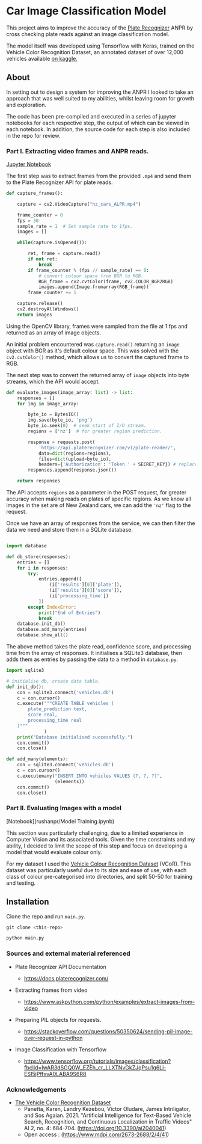 # Car Image Classification Model

This project aims to improve the accuracy of the [Plate Recognizer](https://platerecognizer.com/) ANPR by cross checking plate reads against an image classification model. 

The model itself was developed using Tensorflow with Keras, trained on the Vehicle Color Recognition Dataset, an annotated dataset of over 12,000 vehicles available [on kaggle.](https://www.kaggle.com/landrykezebou/vcor-vehicle-color-recognition-dataset)

## About

In setting out to design a system for improving the ANPR I looked to take an approach that was well suited to my abilities, whilst leaving room for growth and exploration. 

The code has been pre-compiled and executed in a series of jupyter notebooks for each respective step, the output of which can be viewed in each notebook. In addition, the source code for each step is also included in the repo for review.

### Part I. Extracting video frames and ANPR reads.

[Jupyter Notebook]()

The first step was to extract frames from the provided `.mp4` and send them to the Plate Recognizer API for plate reads.

```python
def capture_frames():

    capture = cv2.VideoCapture("nz_cars_ALPR.mp4")

    frame_counter = 0
    fps = 30
    sample_rate = 1  # Set sample rate to 1fps.
    images = []

    while(capture.isOpened()):

        ret, frame = capture.read()
        if not ret:
            break
        if frame_counter % (fps // sample_rate) == 0:
            # convert colour space from BGR to RGB.
            RGB_frame = cv2.cvtColor(frame, cv2.COLOR_BGR2RGB)
            images.append(Image.fromarray(RGB_frame))
        frame_counter += 1

    capture.release()
    cv2.destroyAllWindows()
    return images
```

Using the OpenCV library, frames were sampled from the file at 1 fps and returned as an array of image objects. 

An initial problem encountered was `capture.read()` returning an `image` object with BGR as it's default colour space. This was solved with the `cv2.cvtColor()` method, which allows us to convert the captured frame to RGB.

The next step was to convert the returned array of `image` objects into byte streams, which the API would accept.

```python
def evaluate_images(image_array: list) -> list:
    responses = []
    for img in image_array:

        byte_io = BytesIO()
        img.save(byte_io, 'png')
        byte_io.seek(0)  # seek start of I/O stream.
        regions = ['nz']  # for greater region prediction.

        response = requests.post(
            'https://api.platerecognizer.com/v1/plate-reader/',
            data=dict(regions=regions),
            files=dict(upload=byte_io),
            headers={'Authorization': 'Token ' + SECRET_KEY}) # replace with your own key in a config.py file.
        responses.append(response.json())

    return responses
```

The API accepts `regions` as a parameter in the POST request, for greater accuracy when making reads on plates of specific regions. As we know all images in the set are of New Zealand cars, we can add the `'nz'` flag to the request.

Once we have an array of responses from the service, we can then filter the data we need and store them in a SQLite database.

```python

import database

def db_store(responses):
    entries = []
    for i in responses:
        try:
            entries.append([
                (i['results'][0]['plate']),
                (i['results'][0]['score']),
                (i['processing_time'])
            ])
        except IndexError:
            print("End of Entries")
            break
    database.init_db()
    database.add_many(entries)
    database.show_all()
```


The above method takes the plate read, confidence score, and processing time from the array of responses. It initialises a SQLite3 database, then adds them as entries by passing the data to a method in `database.py`.


```python
import sqlite3

# initialise db, create data table.
def init_db():
    con = sqlite3.connect('vehicles.db')
    c = con.cursor()
    c.execute("""CREATE TABLE vehicles (
        plate_prediction text,
        score real,
        processing_time real
    )"""
              )
    print("Database initialised successfully.")
    con.commit()
    con.close()

def add_many(elements):
    con = sqlite3.connect('vehicles.db')
    c = con.cursor()
    c.executemany("INSERT INTO vehicles VALUES (?, ?, ?)",
                  (elements))
    con.commit()
    con.close()
```

### Part II. Evaluating Images with a model

[Notebook](rushanpr/Model Training.ipynb)

This section was particularly challenging, due to a limited experience in Computer Vision and its associated tools. Given the time constraints and my ability, I decided to limit the scope of this step and focus on developing a model that would evaluate colour only.

For my dataset I used the [Vehicle Colour Recognition Dataset](https://www.kaggle.com/landrykezebou/vcor-vehicle-color-recognition-dataset) (VCoR). This dataset was particularly useful due to its size and ease of use, with each class of colour pre-categorised into directories, and split 50-50 for training and testing.

## Installation

Clone the repo and run `main.py`.
```python
git clone <this-repo>

python main.py

```


### Sources and external material referenced

- Plate Recognizer API Documentation
    - https://docs.platerecognizer.com/

- Extracting frames from video
    - https://www.askpython.com/python/examples/extract-images-from-video

- Preparing PIL objects for requests.
    - https://stackoverflow.com/questions/50350624/sending-pil-image-over-request-in-python

- Image Classification with Tensorflow
    - https://www.tensorflow.org/tutorials/images/classification?fbclid=IwAR3dSGQ0W_EZEh_cr_LLXTNvGkZJqPsu1g6Li-ESI5jPffxvA0LABA9S6R8



### Acknowledgements

- [The Vehicle Color Recognition Dataset](https://www.kaggle.com/landrykezebou/vcor-vehicle-color-recognition-dataset)
    - Panetta, Karen, Landry Kezebou, Victor Oludare, James Intriligator, and Sos Agaian. 2021. "Artificial Intelligence for Text-Based Vehicle Search, Recognition, and Continuous Localization in Traffic Videos" AI 2, no. 4: 684-704. (https://doi.org/10.3390/ai2040041)
    - Open access : (https://www.mdpi.com/2673-2688/2/4/41)